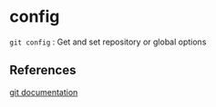 # config 

`git config` : Get and set repository or global options

## References
[git documentation](https://git-scm.com/docs/git-config)